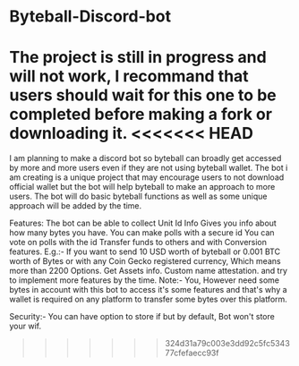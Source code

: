# Byteball-Discord-bot
The project is still in progress and will not work, I recommand that users should wait for this one to be completed before making a fork or downloading it.
<<<<<<< HEAD
=======

I am planning to make a discord bot so byteball can broadly get accessed by more and more users even if they are not using byteball wallet. The bot i am creating is a unique project that may encourage users to not download official wallet but the bot will help byteball to make an approach to more users. The bot will do basic byteball functions as well as some unique approach will be added by the time.

Features:
The bot can be able to collect Unit Id Info
Gives you info about how many bytes you have.
You can make polls with a secure id
You can vote on polls with the id
Transfer funds to others and with Conversion features. E.g.:- If you want to send 10 USD worth of byteball or 0.001 BTC worth of Bytes or with any Coin Gecko registered currency, Which means more than 2200 Options.
Get Assets info.
Custom name attestation.
and try to implement more features by the time.
Note:- You, However need some bytes in account with this bot to access it's some features and that's why a wallet is required on any platform to transfer some bytes over this platform.

Security:-
You can have option to store if but by default, Bot won't store your wif.
>>>>>>> 324d31a79c003e3dd92c5fc534377cfefaecc93f
